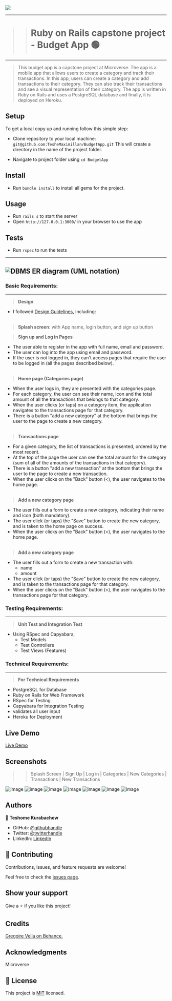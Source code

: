 
  ![](https://img.shields.io/badge/Microverse-blueviolet)
***
>> # Ruby on Rails capstone project - Budget App 🟢
***

> This budget app is a capstone project at Microverse. The app is a mobile app that allows users to create a category and track their transactions. In this app, users can create a category and add transactions to their category. They can also track their transactions and see a visual representation of their category. The app is written in Ruby on Rails and uses a PostgreSQL database and finally, it is deployed on Heroku.

## Setup

To get a local copy up and running follow this simple step:

- Clone repository to your local machine:
  `git@github.com:TesheMaximillan/BudgetApp.git`
  This will create a directory in the name of the project folder.

- Navigate to project folder using `cd BudgetApp`

## Install

- Run `bundle install` to install all gems for the project.

## Usage

- Run `rails s` to start the server
- Open `http://127.0.0.1:3000/` in your browser to use the app

## Tests
- Run `rspec` to run the tests
---
![DBMS ER diagram (UML notation)](https://user-images.githubusercontent.com/51437483/182948071-564346a6-f50c-44e2-b845-04adc386f963.png)
---
### Basic Requirements:
***

> **Design**

* I followed [Design Guidelines](https://www.behance.net/gallery/19759151/Snapscan-iOs-design-and-branding?tracking_source=), including:
</br></br>
> **Splash screen**: with App name, login button, and sign up button


> **Sign up and Log in Pages**
  * The user able to register in the app with full name, email and password.
  * The user can log into the app using email and password.
  * If the user is not logged in, they can't access pages that require the user to be logged in (all the pages described below).
</br></br>
> **Home page (Categories page)**
  * When the user logs in, they are presented with the categories page.
  * For each category, the user can see their name, icon and the total amount of all the transactions that belongs to that category.
  * When the user clicks (or taps) on a category item, the application navigates to the transactions page for that category.
  * There is a button "add a new category" at the bottom that brings the user to the page to create a new category.
</br></br>
> **Transactions page**
  * For a given category, the list of transactions is presented, ordered by the most recent.
  * At the top of the page the user can see the total amount for the category (sum of all of the amounts of the transactions in that category).
  * There is a button "add a new transaction" at the bottom that brings the user to the page to create a new transaction.
  * When the user clicks on the "Back" button (<), the user navigates to the home page.
</br></br>
> **Add a new category page**
  * The user fills out a form to create a new category, indicating their name and icon (both mandatory).
  * The user click (or taps) the "Save" button to create the new category, and is taken to the home page on success.
  * When the user clicks on the "Back" button (<), the user navigates to the home page.
</br></br>
> **Add a new category page**
  * The user fills out a form to create a new transaction with:
    * name
    * amount
  * The user click (or taps) the "Save" button to create the new category, and is taken to the transactions page for that category.
  * When the user clicks on the "Back" button (<), the user navigates to the transactions page for that category.

### Testing Requirements:
***
> **Unit Test and Integration Test**

* Using RSpec and Capyabara, 
  * Test Models
  * Test Controllers
  * Test Views (Features)

### Technical Requirements:
***
> **For Technical Requirements**
* PostgreSQL for Database
* Ruby on Rails for Web Framework
* RSpec for Testing
* Capyabara for Integration Testing
* validates all user input
* Heroku for Deployment

## Live Demo

[Live Demo](https://coolbudgetapp.herokuapp.com/)

## Screenshots

>> Splash Screen | Sign Up | Log in | Categories | New Categories | Transactions | New Transactions

![image](https://user-images.githubusercontent.com/51437483/182955220-58aeb90a-92fe-421c-b591-8d427e9307b4.png)
![image](https://user-images.githubusercontent.com/51437483/182958981-8d814fba-54d0-49ac-9cef-63ebb961bfec.png)
![image](https://user-images.githubusercontent.com/51437483/182958821-031e84ba-c888-4961-b7df-0e1bfcec7917.png)
![image](https://user-images.githubusercontent.com/51437483/182956506-64c0c61f-cb24-48c7-8925-25987f707578.png)
![image](https://user-images.githubusercontent.com/51437483/182956712-959b1b71-405e-4e80-b7fd-c26fb9b767ac.png)
![image](https://user-images.githubusercontent.com/51437483/182957038-b289cddd-8e94-4df9-8b0c-e7642c5d9ec4.png)
![image](https://user-images.githubusercontent.com/51437483/182958647-3fb8e040-60ee-419f-80b6-2c2f5b23c8cd.png)

## Authors

👤 **Teshome Kurabachew**

- GitHub: [@githubhandle](https://github.com/TesheMaximillan)
- Twitter: [@twitterhandle](https://twitter.com/TesheKura)
- LinkedIn: [LinkedIn](https://www.linkedin.com/in/teshome-kurabachew-aa8067180/)

## 🤝 Contributing

Contributions, issues, and feature requests are welcome!

Feel free to check the [issues page](https://github.com/TesheMaximillan/BlogApp/issues).

## Show your support

Give a ⭐️ if you like this project!

## Credits

[Gregoire Vella on Behance.](https://www.behance.net/gregoirevella)

## Acknowledgments

Microverse

## 📝 License

This project is [MIT](./MIT.md) licensed.
